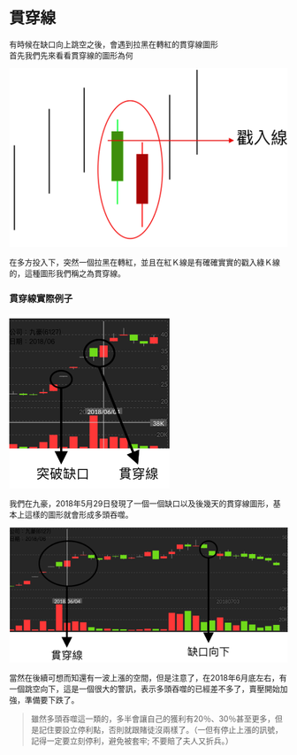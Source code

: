 # 貫穿線

有時候在缺口向上跳空之後，會遇到拉黑在轉紅的貫穿線圖形  
首先我們先來看看貫穿線的圖形為何

![](../../../.gitbook/assets/guan-chuan-xian-jie-shi-.png)

在多方投入下，突然一個拉黑在轉紅，並且在紅Ｋ線是有確確實實的戳入綠Ｋ線的，這種圖形我們稱之為貫穿線。

### 貫穿線實際例子

![](../../../.gitbook/assets/guan-chuan-xian-%20%281%29.png)

我們在九豪，2018年5月29日發現了一個一個缺口以及後幾天的貫穿線圖形，基本上這樣的圖形就會形成多頭吞噬。

![](../../../.gitbook/assets/guan-chuan-xian-hou-xu-.png)

當然在後續可想而知還有一波上漲的空間，但是注意了，在2018年6月底左右，有一個跳空向下，這是一個很大的警訊，表示多頭吞噬的已經差不多了，賣壓開始加強，準備要下跌了。

> 雖然多頭吞噬這一類的，多半會讓自己的獲利有20％、30％甚至更多，但是記住要設立停利點，否則就跟賭徒沒兩樣了。（一但有停止上漲的訊號，記得一定要立刻停利，避免被套牢; 不要賠了夫人又折兵。）

